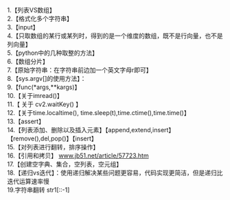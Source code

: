 1.【列表VS数组】     
2.【格式化多个字符串】     
3.【input】     
4.【只取数组的某行或某列时，得到的是一个维度的数组，既不是行向量，也不是列向量】     
5.【python中的几种取整的方法】      
6.【数组分片】      
7.【原始字符串：在字符串前边加一个英文字母r即可】     
8.【sys.argv[]的使用方法】：      
9.【func(*args,**kargs)】      
10.【关于imread()】     
11.【 关于 cv2.waitKey() 】     
12.【关于time.localtime(), time.sleep(t),time.ctime(),time.time()】      
13.【assert】     
14.【列表添加、删除以及插入元素】【append,extend,insert】【remove(),del,pop()】【insert】      
15.【对列表进行翻转，排序操作】     
16.【引用和拷贝】  www.jb51.net/article/57723.htm     
17.【创建空字典、集合，空列表，空元组】     
18.【递归vs迭代】：使用递归解决某些问题更容易，代码实现更简洁，但是递归比迭代运算速率慢   
19.字符串翻转  str1[::-1]  
